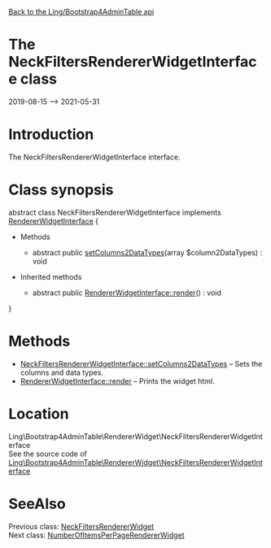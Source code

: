 [Back to the Ling/Bootstrap4AdminTable api](https://github.com/lingtalfi/Bootstrap4AdminTable/blob/master/doc/api/Ling/Bootstrap4AdminTable.md)



The NeckFiltersRendererWidgetInterface class
================
2019-08-15 --> 2021-05-31






Introduction
============

The NeckFiltersRendererWidgetInterface interface.



Class synopsis
==============


abstract class <span class="pl-k">NeckFiltersRendererWidgetInterface</span> implements [RendererWidgetInterface](https://github.com/lingtalfi/Bootstrap4AdminTable/blob/master/doc/api/Ling/Bootstrap4AdminTable/RendererWidget/RendererWidgetInterface.md) {

- Methods
    - abstract public [setColumns2DataTypes](https://github.com/lingtalfi/Bootstrap4AdminTable/blob/master/doc/api/Ling/Bootstrap4AdminTable/RendererWidget/NeckFiltersRendererWidgetInterface/setColumns2DataTypes.md)(array $column2DataTypes) : void

- Inherited methods
    - abstract public [RendererWidgetInterface::render](https://github.com/lingtalfi/Bootstrap4AdminTable/blob/master/doc/api/Ling/Bootstrap4AdminTable/RendererWidget/RendererWidgetInterface/render.md)() : void

}






Methods
==============

- [NeckFiltersRendererWidgetInterface::setColumns2DataTypes](https://github.com/lingtalfi/Bootstrap4AdminTable/blob/master/doc/api/Ling/Bootstrap4AdminTable/RendererWidget/NeckFiltersRendererWidgetInterface/setColumns2DataTypes.md) &ndash; Sets the columns and data types.
- [RendererWidgetInterface::render](https://github.com/lingtalfi/Bootstrap4AdminTable/blob/master/doc/api/Ling/Bootstrap4AdminTable/RendererWidget/RendererWidgetInterface/render.md) &ndash; Prints the widget html.





Location
=============
Ling\Bootstrap4AdminTable\RendererWidget\NeckFiltersRendererWidgetInterface<br>
See the source code of [Ling\Bootstrap4AdminTable\RendererWidget\NeckFiltersRendererWidgetInterface](https://github.com/lingtalfi/Bootstrap4AdminTable/blob/master/RendererWidget/NeckFiltersRendererWidgetInterface.php)



SeeAlso
==============
Previous class: [NeckFiltersRendererWidget](https://github.com/lingtalfi/Bootstrap4AdminTable/blob/master/doc/api/Ling/Bootstrap4AdminTable/RendererWidget/NeckFiltersRendererWidget.md)<br>Next class: [NumberOfItemsPerPageRendererWidget](https://github.com/lingtalfi/Bootstrap4AdminTable/blob/master/doc/api/Ling/Bootstrap4AdminTable/RendererWidget/NumberOfItemsPerPageRendererWidget.md)<br>
